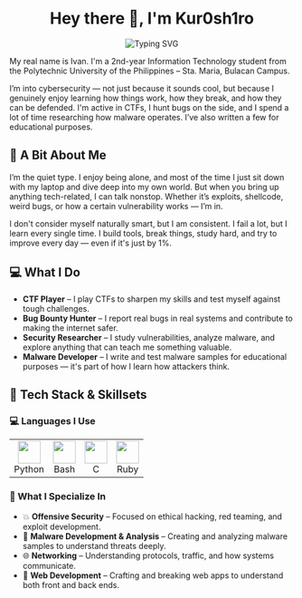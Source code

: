 <h1 align="center">Hey there 👋, I'm Kur0sh1ro</h1>
<p align="center">
  <img src="https://readme-typing-svg.herokuapp.com?font=Fira+Code&size=22&pause=1000&center=true&vCenter=true&width=700&lines=Cybersecurity+Enthusiast+%F0%9F%94%90;Malware+Developer+%F0%9F%92%BB;Bug+Bounty+Hunter+%F0%9F%90%9B;CTF+Player+%F0%9F%94%A5;BSIT+Student+@+PUP+Sta.+Maria" alt="Typing SVG" />
</p>

<p>
  My real name is Ivan. I'm a 2nd-year Information Technology student from the Polytechnic University of the Philippines – Sta. Maria, Bulacan Campus.
</p>

<p>
  I’m into cybersecurity — not just because it sounds cool, but because I genuinely enjoy learning how things work, how they break, and how they can be defended. I'm active in CTFs, I hunt bugs on the side, and I spend a lot of time researching how malware operates. I’ve also written a few for educational purposes.
</p>

<h2>🧠 A Bit About Me</h2>

<p>
  I’m the quiet type. I enjoy being alone, and most of the time I just sit down with my laptop and dive deep into my own world. But when you bring up anything tech-related, I can talk nonstop. Whether it’s exploits, shellcode, weird bugs, or how a certain vulnerability works — I’m in.
</p>

<p>
  I don't consider myself naturally smart, but I am consistent. I fail a lot, but I learn every single time. I build tools, break things, study hard, and try to improve every day — even if it's just by 1%.
</p>

<h2>💻 What I Do</h2>

<ul>
  <li><strong>CTF Player</strong> – I play CTFs to sharpen my skills and test myself against tough challenges.</li>
  <li><strong>Bug Bounty Hunter</strong> – I report real bugs in real systems and contribute to making the internet safer.</li>
  <li><strong>Security Researcher</strong> – I study vulnerabilities, analyze malware, and explore anything that can teach me something valuable.</li>
  <li><strong>Malware Developer</strong> – I write and test malware samples for educational purposes — it's part of how I learn how attackers think.</li>
</ul>

<h2>🧠 Tech Stack & Skillsets</h2>

<h3>💻 Languages I Use</h3>
<table>
  <tr>
    <td align="center">
      <img src="https://cdn.jsdelivr.net/gh/devicons/devicon/icons/python/python-original.svg" width="40" /><br>Python
    </td>
    <td align="center">
      <img src="https://cdn.jsdelivr.net/gh/devicons/devicon/icons/bash/bash-original.svg" width="40" /><br>Bash
    </td>
    <td align="center">
      <img src="https://cdn.jsdelivr.net/gh/devicons/devicon/icons/c/c-original.svg" width="40" /><br>C
    </td>
    <td align="center">
      <img src="https://cdn.jsdelivr.net/gh/devicons/devicon/icons/ruby/ruby-original.svg" width="40" /><br>Ruby
    </td>
  </tr>
</table>

<h3>🧪 What I Specialize In</h3>
<ul>
  <li>💥 <strong>Offensive Security</strong> – Focused on ethical hacking, red teaming, and exploit development.</li>
  <li>🦠 <strong>Malware Development & Analysis</strong> – Creating and analyzing malware samples to understand threats deeply.</li>
  <li>🌐 <strong>Networking</strong> – Understanding protocols, traffic, and how systems communicate.</li>
  <li>🧱 <strong>Web Development</strong> – Crafting and breaking web apps to understand both front and back ends.</li>
</ul>
